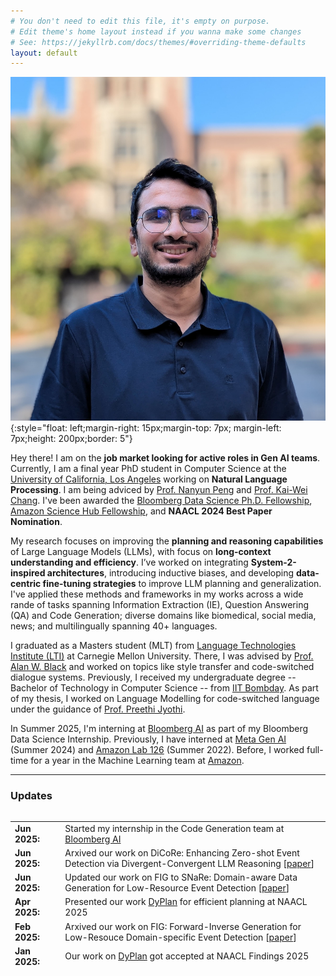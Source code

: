 ```yaml
---
# You don't need to edit this file, it's empty on purpose.
# Edit theme's home layout instead if you wanna make some changes
# See: https://jekyllrb.com/docs/themes/#overriding-theme-defaults
layout: default
---
```

![abc](vertical-ucla-pic.jpeg){:style="float: left;margin-right: 15px;margin-top: 7px; margin-left: 7px;height: 200px;border: 5"}

Hey there! I am on the **job market looking for active roles in Gen AI teams**. Currently, I am a final year PhD student in Computer Science at the [University of California, Los Angeles](https://samueli.ucla.edu/) working on **Natural Language Processing**. I am being adviced by [Prof. Nanyun Peng](https://vnpeng.net/) and [Prof. Kai-Wei Chang](http://web.cs.ucla.edu/~kwchang/). I've been awarded the [Bloomberg Data Science Ph.D. Fellowship](https://www.bloomberg.com/company/values/tech-at-bloomberg/data-science/academic-engagement-programs/data-science-ph-d-fellowship/), [Amazon Science Hub Fellowship](https://www.sciencehub.ucla.edu/2024-amazon-fellows/), and **NAACL 2024 Best Paper Nomination**.

My research focuses on improving the **planning and reasoning capabilities** of Large Language Models (LLMs), with focus on **long-context understanding and efficiency**. I’ve worked on integrating **System-2-inspired architectures**, introducing inductive biases, and developing **data-centric fine-tuning strategies** to improve LLM planning and generalization. I've applied these methods and frameworks in my works across a wide rande of tasks spanning Information Extraction (IE), Question Answering (QA) and Code Generation; diverse domains like biomedical, social media, news; and multilingually spanning 40+ languages.

I graduated as a Masters student (MLT) from [Language Technologies Institute (LTI)](https://www.lti.cs.cmu.edu/) at Carnegie Mellon University. There, I was advised by [Prof. Alan W. Black](http://www.cs.cmu.edu/~awb/) and worked on topics like style transfer and code-switched dialogue systems. Previously, I received my undergraduate degree -- Bachelor of Technology in Computer Science -- from [IIT Bombday](https://www.cse.iitb.ac.in/). As part of my thesis, I worked on Language Modelling for code-switched language under the guidance of [Prof. Preethi Jyothi](https://www.cse.iitb.ac.in/~pjyothi/).

In Summer 2025, I'm interning at [Bloomberg AI](https://www.bloomberg.com/professional/solutions/ai/) as part of my Bloomberg Data Science Internship. Previously, I have interned at [Meta Gen AI](https://ai.meta.com/meta-ai/) (Summer 2024) and [Amazon Lab 126](https://amazon.jobs/en/teams/lab126/) (Summer 2022). Before, I worked full-time for a year in the Machine Learning team at [Amazon](https://www.amazon.jobs/en/landing_pages/india-machine-learning).
<!-- I have previously interned at [Goldman Sachs](https://www.goldmansachs.com/worldwide/india/) (Summer 2017), [Philips](https://www.philips.co.in/a-w/about-philips/philips-innovation-center.html) (Summer 2016), [Edelweiss](https://www.edelweissfin.com/) (Winter 2015) and [Sportz Interactive](https://www.sportzinteractive.net/) (Summer 2015). -->

---

### **Updates**

<div style="height:250px;overflow:auto;">
<table>
<col width="100px">
<col width="650px">

<tr><td><b>Jun 2025:</b></td><td>Started my internship in the Code Generation team at <a href="https://www.bloomberg.com/professional/solutions/ai/">Bloomberg AI</a></td></tr>
<tr><td><b>Jun 2025:</b></td><td>Arxived our work on DiCoRe: Enhancing Zero-shot Event Detection via Divergent-Convergent LLM Reasoning [<a href="https://arxiv.org/pdf/2506.05128">paper</a>]</td></tr>
<tr><td><b>Jun 2025:</b></td><td>Updated our work on FIG to SNaRe: Domain-aware Data Generation for
Low-Resource Event Detection [<a href="https://arxiv.org/pdf/2502.17394v2">paper</a>]</td></tr>
<tr><td><b>Apr 2025:</b></td><td>Presented our work <a href="https://aclanthology.org/2025.findings-naacl.336.pdf">DyPlan</a> for efficient planning at NAACL 2025</td></tr>
<tr><td><b>Feb 2025:</b></td><td>Arxived our work on FIG: Forward-Inverse Generation for Low-Resouce Domain-specific Event Detection [<a href="https://arxiv.org/pdf/2502.17394">paper</a>]</td></tr>
<tr><td><b>Jan 2025:</b></td><td>Our work on <a href="https://arxiv.org/pdf/2410.23511">DyPlan</a> got accepted at NAACL Findings 2025</td></tr>
<tr><td><b>Nov 2024:</b></td><td>Presented our works <a href="https://aclanthology.org/2024.emnlp-main.720.pdf">SPEED++</a> and <a href="https://aclanthology.org/2024.emnlp-main.76.pdf">QUDSelect</a> at EMNLP 2024</td></tr>
<tr><td><b>Nov 2024:</b></td><td>Inaugrated the new <a href="https://uclanlp.github.io/nlp-seminar/">UCLA NLP Seminar Series</a> with Yufei, Ashima, and Salman</td></tr>
<tr><td><b>Oct 2024:</b></td><td>Arxived my Meta internship work on Dynamic Strategy Planning for Efficient Question Answering with Large Language Models [<a href="https://arxiv.org/pdf/2410.23511">paper</a>]</td></tr>
<tr><td><b>Oct 2024:</b></td><td>Featured in <a href="https://www.cs.ucla.edu/ucla-ph-d-tanmay-parekh-awarded-the-bloomberg-data-science-fellowship/">UCLA News</a> for the Bloomberg Data Science Ph.D. Fellowship.</td></tr>
<tr><td><b>Oct 2024:</b></td><td>Awarded the <a href="https://www.bloomberg.com/company/values/tech-at-bloomberg/data-science/academic-engagement-programs/data-science-ph-d-fellowship/">Bloomberg Data Science Ph.D. Fellowship</a> for the academic year 2025-2026</td></tr>
<tr><td><b>Sep 2024:</b></td><td>Completed my internship in the <a href="https://ai.meta.com/meta-ai/">Gen AI team at Meta</a></td></tr>
<tr><td><b>Sep 2024:</b></td><td>Two of our works on <a href="https://arxiv.org/pdf/2408.01046">QUDSelect</a> and <a href="https://arxiv.org/pdf/2410.18393">SPEED++</a> got accepted at EMNLP 2024</td></tr>
<tr><td><b>Jul 2024:</b></td><td>Arxived our work on QUDSELECT: Selective Decoding for Questions Under Discussion Parsing [<a href="https://arxiv.org/pdf/2408.01046">paper</a>]</td></tr>
<tr><td><b>Jun 2024:</b></td><td>Started my internship in the <a href="https://ai.meta.com/meta-ai/">Gen AI team at Meta</a></td></tr>
<tr><td><b>Jun 2024:</b></td><td>Gave a poster presentation for <a href="https://arxiv.org/abs/2309.08943">CLAP</a> at NAACL 2024</td></tr>
<tr><td><b>Jun 2024:</b></td><td>Gave an oral presentation for <a href="https://arxiv.org/pdf/2404.01679">SPEED</a> at NAACL 2024</td></tr>
<tr><td><b>Jun 2024:</b></td><td>Awarded the <a href="https://www.sciencehub.ucla.edu/2024-amazon-fellows/">Amazon Fellowship</a> for the academic year 2024-2025</td></tr>
<tr><td><b>May 2024:</b></td><td>Our work on <a href="https://arxiv.org/pdf/2311.09562">TextEE</a> got accepted at ACL Findings 2024</td></tr>
<tr><td><b>Mar 2024:</b></td><td>Two of my works on <a href="https://arxiv.org/abs/2309.08943">CLAP</a> and <a href="https://arxiv.org/pdf/2404.01679">SPEED</a> got accepted at NAACL 2024</td></tr>
<tr><td><b>Mar 2024:</b></td><td>Passed my Oral Qualifying Examination and became a PhD Candidate</td></tr>
<tr><td><b>Nov 2023:</b></td><td>Arxived our work on Reevaluation of Event Extraction: Past, Present, and Future Challenges [<a href="https://arxiv.org/pdf/2311.09562.pdf">paper</a>]</td></tr>
<tr><td><b>Oct 2023:</b></td><td>Serving as the <b>Program Chair</b> for the <a href="https://socalnlp.github.io/symp23/index.html">Socal NLP Symposium 2023</a> </td></tr>
<tr><td><b>Sep 2023:</b></td><td>Arxived our work on Contextual Label Projection for Cross-lingual Structure Extraction [<a href="https://arxiv.org/abs/2309.08943">paper</a>]</td></tr>
<tr><td><b>Jul 2023:</b></td><td>Presented our work on Generalizability Benchmarking Dataset for Event Argument Extraction at ACL 2023 [<a href="https://aclanthology.org/2023.acl-long.203/">paper</a>]</td></tr>
<tr><td><b>Jun 2023:</b></td><td>Completed Teaching Assistantship for 3 courses - Machine Learning, Natural Language Processing (undergrad), Natural Language Processing (graduate)</td></tr>
<tr><td><b>May 2023:</b></td><td>Our work on Generalizability Benchmarking Dataset for Event Argument Extraction accepted at ACL 2023 [<a href="https://aclanthology.org/2023.acl-long.203/">paper</a>]</td></tr>
<tr><td><b>May 2023:</b></td><td>Gave a guest lecture for the CS 263 (Natural Language Processing) class at UCLA</td></tr>
<tr><td><b>Jun 2022:</b></td><td>Started my summer internship at <a href="https://www.amazon.jobs/en/landing_pages/india-machine-learning">Amazon Alexa</a> as an Applied Scientist Intern</td></tr>
<tr><td><b>May 2022:</b></td><td>Arxived our work on Generalizability Benchmarking Dataset [<a href="https://arxiv.org/abs/2205.12505">paper</a>]</td></tr>
<tr><td><b>Apr 2022:</b></td><td>Cleared the Written Qualifying Exam (WQE) towards my PhD</td></tr>
<tr><td><b>Oct 2021:</b></td><td>Granted the <b>UCLA PhD Fellowship</b> for the first year</td></tr>
<tr><td><b>Sept 2021:</b></td><td>Started my PhD in Computer Science at UCLA</td></tr>
<tr><td><b>Aug 2021:</b></td><td>Graduated as a Masters student in Language Technologies from CMU</td></tr>
<tr><td><b>Nov 2020:</b></td><td>Presented our work on linguistic accommodation for code-switched dialogues at CoNLL '20 [<a href="https://www.aclweb.org/anthology/2020.conll-1.46/">paper</a>]</td></tr>
<tr><td><b>Aug 2020:</b></td><td>Represented CMU at the Alexa Socialbot Challenge 3 and reached the Semifinals.</td></tr>
<tr><td><b>Jul 2020:</b></td><td>Our work on politeness transfer got featured in
    <a href="https://www.cs.cmu.edu/news/could-your-computer-please-be-more-polite-thank-you">SCS CMU News</a>,
    <a href="https://techcrunch.com/2020/06/30/cmu-researchers-develop-a-an-automatic-politeness-engine-for-text-based-communications/">TechCrunch</a>,
    <a href="https://www.cnet.com/news/ai-wants-to-make-your-writing-more-polite/">CNET</a>,
    <a href="https://www.post-gazette.com/business/tech-news/2020/07/09/Carnegie-Mellon-University-Language-Technologies-automated-politeness-emails/stories/202007080139">Pittsburgh Post-Gazzette</a>,
    <a href="https://www.msn.com/en-us/news/technology/ai-save-me-from-my-rude-self-please/ar-BB16v8wc?li=BBnbcA1">MSN</a>,
    <a href="https://www.hindustantimes.com/more-lifestyle/automated-method-for-making-communications-more-polite-developed/story-bemfdrjiP08UdyPQgGJSbL.html">Hindustan Times</a>,
    <a href="https://www.axios.com/researchers-develop-polite-ai-c1fa8fdd-6615-4152-80e0-6f1fd649e315.html">Axios</a>
</td></tr>
<tr><td><b>Jul 2020:</b></td><td>Presented our work on politeness transfer at ACL '20 [<a href="https://arxiv.org/abs/2004.14257">paper</a>]</td></tr>
<tr><td><b>May 2020:</b></td><td>Reached the semifinals of the <a href="https://developer.amazon.com/alexaprize">Alexa SocialBot Challenge 2020</a></td></tr>
<tr><td><b>Aug 2019:</b></td><td>Joined the MLT program at LTI, CMU for Fall '19</td></tr>
<tr><td><b>Mar 2019:</b></td><td>Our work on Named Entity Recognition in partially and noisy labelled setting got accepted at AMLC '19</td></tr>
<tr><td><b>Nov 2018:</b></td><td>Presented our work on dual rnns to improve code-switched language models at EMNLP '18 [<a href="https://arxiv.org/abs/1809.01962">paper</a>]</td></tr>
<tr><td><b>Sep 2018:</b></td><td>Received the ISCA Student Grant</td></tr>
<tr><td><b>Sep 2018:</b></td><td>Presented our work on dual language models to improve code-switched speech recognition at Interspeech '18 [<a href="https://arxiv.org/abs/1711.01048">paper</a>]</td></tr>
<tr><td><b>Aug 2018:</b></td><td>Graduated from IIT Bombay</td></tr>
<tr><td><b>Jul 2018:</b></td><td>Started working as Applied Scientist at Amazon in the <a href="https://www.amazon.jobs/en/landing_pages/india-machine-learning">Machine Learning team</a></td></tr>
<tr><td><b>Dec 2017:</b></td><td>Invited to <a href="https://www.microsoft.com/en-us/research/lab/microsoft-research-india/">Microsoft Research India</a> to ideate and devlop Indian language technologies</td></tr>
<tr><td><b>May 2017:</b></td><td>Summer Internship at <a href="https://www.goldmansachs.com/worldwide/india/">Goldman Sachs</a></td></tr>
<tr><td><b>May 2016:</b></td><td>Summer Internship at <a href="https://www.philips.co.in/a-w/about-philips/philips-innovation-center.html">Philips Innovation Center</a></td></tr>
<tr><td><b>Dec 2015:</b></td><td>Winter Internship at <a href="https://www.edelweissfin.com/">Edelweiss</a></td></tr>
<tr><td><b>Jul 2015:</b></td><td>Secured branch change to Computer Science</td></tr>
<tr><td><b>May 2015:</b></td><td>Summer Internship at <a href="https://www.sportzinteractive.net/">Sportz Interactive</a></td></tr>
<tr><td><b>Jul 2014:</b></td><td>Joined IIT Bombay</td></tr>
